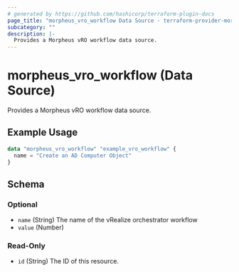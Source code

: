 ```yaml
---
# generated by https://github.com/hashicorp/terraform-plugin-docs
page_title: "morpheus_vro_workflow Data Source - terraform-provider-morpheus"
subcategory: ""
description: |-
  Provides a Morpheus vRO workflow data source.
---
```


# morpheus_vro_workflow (Data Source)

Provides a Morpheus vRO workflow data source.

## Example Usage

```terraform
data "morpheus_vro_workflow" "example_vro_workflow" {
  name = "Create an AD Computer Object"
}
```

<!-- schema generated by tfplugindocs -->
## Schema

### Optional

- `name` (String) The name of the vRealize orchestrator workflow
- `value` (Number)

### Read-Only

- `id` (String) The ID of this resource.
